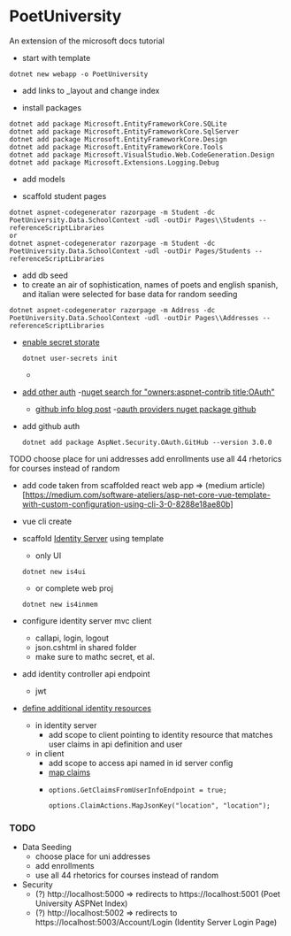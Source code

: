 # PoetUniversity
An extension of the microsoft docs tutorial

- start with template

```
dotnet new webapp -o PoetUniversity
```

- add links to _layout and change index

- install packages 

```
dotnet add package Microsoft.EntityFrameworkCore.SQLite
dotnet add package Microsoft.EntityFrameworkCore.SqlServer
dotnet add package Microsoft.EntityFrameworkCore.Design
dotnet add package Microsoft.EntityFrameworkCore.Tools
dotnet add package Microsoft.VisualStudio.Web.CodeGeneration.Design
dotnet add package Microsoft.Extensions.Logging.Debug
```

- add models

- scaffold student pages

```
dotnet aspnet-codegenerator razorpage -m Student -dc PoetUniversity.Data.SchoolContext -udl -outDir Pages\\Students --referenceScriptLibraries
or
dotnet aspnet-codegenerator razorpage -m Student -dc PoetUniversity.Data.SchoolContext -udl -outDir Pages/Students --referenceScriptLibraries
```

- add db seed
- to create an air of sophistication, names of poets and english spanish, and italian were selected for base data for random seeding

```
dotnet aspnet-codegenerator razorpage -m Address -dc PoetUniversity.Data.SchoolContext -udl -outDir Pages\\Addresses --referenceScriptLibraries
```

- [enable secret storate](https://docs.microsoft.com/en-us/aspnet/core/security/app-secrets?view=aspnetcore-3.1&tabs=windows#enable-secret-storage)
    ```
    dotnet user-secrets init
    ```
    - 

- [add other auth](https://docs.microsoft.com/en-us/aspnet/core/security/authentication/social/other-logins?view=aspnetcore-3.1)
    -[nuget search for "owners:aspnet-contrib title:OAuth"](https://www.nuget.org/packages?q=owners%3Aaspnet-contrib+title%3AOAuth)
    - [github info blog post](https://www.jerriepelser.com/blog/authenticate-oauth-aspnet-core-2/)
    -[oauth providers nuget package github](https://github.com/aspnet-contrib/AspNet.Security.OAuth.Providers)

- add github auth
    ```
    dotnet add package AspNet.Security.OAuth.GitHub --version 3.0.0
    ```


TODO
choose place for uni addresses
add enrollments
use all 44 rhetorics for courses instead of random

- add code taken from scaffolded react web app => (medium article)[https://medium.com/software-ateliers/asp-net-core-vue-template-with-custom-configuration-using-cli-3-0-8288e18ae80b]

- vue cli create

- scaffold [Identity Server](http://docs.identityserver.io/en/latest/quickstarts/2_interactive_aspnetcore.html) using template
  - only UI
  ```
  dotnet new is4ui
  ```
  - or complete web proj
  ```
  dotnet new is4inmem
  ```

- configure identity server mvc client
  - callapi, login, logout
  - json.cshtml in shared folder
  - make sure to mathc secret, et al.

- add identity controller api endpoint
  - jwt 

- [define additional identity resources](http://docs.identityserver.io/en/latest/topics/resources.html#defining-identity-resources)
  - in identity server 
    - add scope to client pointing to identity resource that matches user claims in api definition and user
  - in client
    - add scope to access api named in id server config
    - [map claims](https://leastprivilege.com/2017/11/15/missing-claims-in-the-asp-net-core-2-openid-connect-handler/)
    - ```
      options.GetClaimsFromUserInfoEndpoint = true;

      options.ClaimActions.MapJsonKey("location", "location");
      ```

### TODO
- Data Seeding
  - choose place for uni addresses
  - add enrollments
  - use all 44 rhetorics for courses instead of random
- Security
  - (?) http://localhost:5000 => redirects to https://localhost:5001 (Poet University ASPNet Index)
  - (?) http://localhost:5002 => redirects to https://localhost:5003/Account/Login (Identity Server Login Page)

